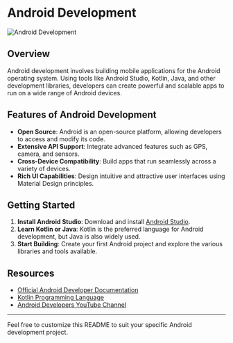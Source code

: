 # Android Development

![Android Development](https://www.flaticon.com/free-icon/android_888839?term=android&page=1&position=3&origin=search&related_id=888839)

## Overview

Android development involves building mobile applications for the Android operating system. Using tools like Android Studio, Kotlin, Java, and other development libraries, developers can create powerful and scalable apps to run on a wide range of Android devices.

## Features of Android Development

- **Open Source**: Android is an open-source platform, allowing developers to access and modify its code.
- **Extensive API Support**: Integrate advanced features such as GPS, camera, and sensors.
- **Cross-Device Compatibility**: Build apps that run seamlessly across a variety of devices.
- **Rich UI Capabilities**: Design intuitive and attractive user interfaces using Material Design principles.

## Getting Started

1. **Install Android Studio**: Download and install [Android Studio](https://developer.android.com/studio).
2. **Learn Kotlin or Java**: Kotlin is the preferred language for Android development, but Java is also widely used.
3. **Start Building**: Create your first Android project and explore the various libraries and tools available.

## Resources

- [Official Android Developer Documentation](https://developer.android.com/docs)
- [Kotlin Programming Language](https://kotlinlang.org/)
- [Android Developers YouTube Channel](https://www.youtube.com/user/androiddevelopers)

---

Feel free to customize this README to suit your specific Android development project.
